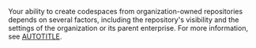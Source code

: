 Your ability to create codespaces from organization-owned repositories depends on several factors, including the repository's visibility and the settings of the organization or its parent enterprise. For more information, see [AUTOTITLE](/codespaces/troubleshooting/troubleshooting-creation-and-deletion-of-codespaces#no-access-to-create-a-codespace).

